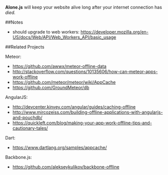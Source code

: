 **Alone.js** will keep your website alive long after your internet connection has *died.*  

##Notes

- should upgrade to web workers: <https://developer.mozilla.org/en-US/docs/Web/API/Web_Workers_API/basic_usage>

##Related Projects

Meteor:
- <https://github.com/awwx/meteor-offline-data>
- <http://stackoverflow.com/questions/10135606/how-can-meteor-apps-work-offline>
- <https://github.com/meteor/meteor/wiki/AppCache>
- <https://github.com/GroundMeteor/db>

AngularJS:
- <http://devcenter.kinvey.com/angular/guides/caching-offline>
- <http://www.mircozeiss.com/building-offline-applications-with-angularjs-and-pouchdb/>
- <https://quickleft.com/blog/making-your-app-work-offline-tips-and-cautionary-tales/>

Dart:
- <https://www.dartlang.org/samples/appcache/>

Backbone.js:
- <https://github.com/alekseykulikov/backbone-offline>
